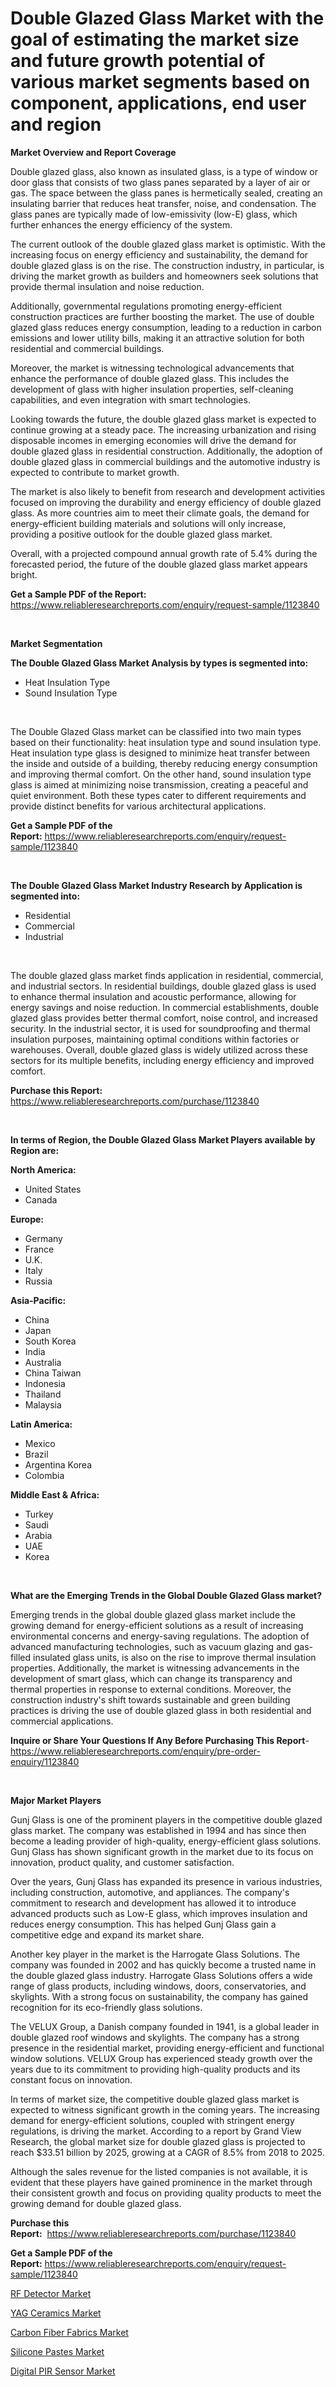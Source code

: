 <p><h1>Double Glazed Glass Market with the goal of estimating the market size and future growth potential of various market segments based on component, applications, end user and region</h1></p><p><strong>Market Overview and Report Coverage</strong></p>
<p><p>Double glazed glass, also known as insulated glass, is a type of window or door glass that consists of two glass panes separated by a layer of air or gas. The space between the glass panes is hermetically sealed, creating an insulating barrier that reduces heat transfer, noise, and condensation. The glass panes are typically made of low-emissivity (low-E) glass, which further enhances the energy efficiency of the system.</p><p>The current outlook of the double glazed glass market is optimistic. With the increasing focus on energy efficiency and sustainability, the demand for double glazed glass is on the rise. The construction industry, in particular, is driving the market growth as builders and homeowners seek solutions that provide thermal insulation and noise reduction.</p><p>Additionally, governmental regulations promoting energy-efficient construction practices are further boosting the market. The use of double glazed glass reduces energy consumption, leading to a reduction in carbon emissions and lower utility bills, making it an attractive solution for both residential and commercial buildings.</p><p>Moreover, the market is witnessing technological advancements that enhance the performance of double glazed glass. This includes the development of glass with higher insulation properties, self-cleaning capabilities, and even integration with smart technologies.</p><p>Looking towards the future, the double glazed glass market is expected to continue growing at a steady pace. The increasing urbanization and rising disposable incomes in emerging economies will drive the demand for double glazed glass in residential construction. Additionally, the adoption of double glazed glass in commercial buildings and the automotive industry is expected to contribute to market growth.</p><p>The market is also likely to benefit from research and development activities focused on improving the durability and energy efficiency of double glazed glass. As more countries aim to meet their climate goals, the demand for energy-efficient building materials and solutions will only increase, providing a positive outlook for the double glazed glass market.</p><p>Overall, with a projected compound annual growth rate of 5.4% during the forecasted period, the future of the double glazed glass market appears bright.</p></p>
<p><strong>Get a Sample PDF of the Report:</strong> <a href="https://www.reliableresearchreports.com/enquiry/request-sample/1123840">https://www.reliableresearchreports.com/enquiry/request-sample/1123840</a></p>
<p>&nbsp;</p>
<p><strong>Market Segmentation</strong></p>
<p><strong>The Double Glazed Glass Market Analysis by types is segmented into:</strong></p>
<p><ul><li>Heat Insulation Type</li><li>Sound Insulation Type</li></ul></p>
<p>&nbsp;</p>
<p><p>The Double Glazed Glass market can be classified into two main types based on their functionality: heat insulation type and sound insulation type. Heat insulation type glass is designed to minimize heat transfer between the inside and outside of a building, thereby reducing energy consumption and improving thermal comfort. On the other hand, sound insulation type glass is aimed at minimizing noise transmission, creating a peaceful and quiet environment. Both these types cater to different requirements and provide distinct benefits for various architectural applications.</p></p>
<p><strong>Get a Sample PDF of the Report:</strong>&nbsp;<a href="https://www.reliableresearchreports.com/enquiry/request-sample/1123840">https://www.reliableresearchreports.com/enquiry/request-sample/1123840</a></p>
<p>&nbsp;</p>
<p><strong>The Double Glazed Glass Market Industry Research by Application is segmented into:</strong></p>
<p><ul><li>Residential</li><li>Commercial</li><li>Industrial</li></ul></p>
<p>&nbsp;</p>
<p><p>The double glazed glass market finds application in residential, commercial, and industrial sectors. In residential buildings, double glazed glass is used to enhance thermal insulation and acoustic performance, allowing for energy savings and noise reduction. In commercial establishments, double glazed glass provides better thermal comfort, noise control, and increased security. In the industrial sector, it is used for soundproofing and thermal insulation purposes, maintaining optimal conditions within factories or warehouses. Overall, double glazed glass is widely utilized across these sectors for its multiple benefits, including energy efficiency and improved comfort.</p></p>
<p><strong>Purchase this Report:</strong>&nbsp; <a href="https://www.reliableresearchreports.com/purchase/1123840">https://www.reliableresearchreports.com/purchase/1123840</a></p>
<p>&nbsp;</p>
<p><strong>In terms of Region, the Double Glazed Glass Market Players available by Region are:</strong></p>
<p>
    <p> <strong> North America: </strong>
        <ul>
            <li>United States</li>
            <li>Canada</li>
        </ul>
        </p> 
    <p> <strong> Europe: </strong>
        <ul>
            <li>Germany</li>
            <li>France</li>
            <li>U.K.</li>
            <li>Italy</li>
            <li>Russia</li>
        </ul>
        </p> 
    <p> <strong> Asia-Pacific: </strong>
        <ul>
            <li>China</li>
            <li>Japan</li>
            <li>South Korea</li>
            <li>India</li>
            <li>Australia</li>
            <li>China Taiwan</li>
            <li>Indonesia</li>
            <li>Thailand</li>
            <li>Malaysia</li>
        </ul>
        </p> 
    <p> <strong> Latin America: </strong>
        <ul>
            <li>Mexico</li>
            <li>Brazil</li>
            <li>Argentina Korea</li>
            <li>Colombia</li>
        </ul>
        </p> 
    <p> <strong> Middle East & Africa: </strong>
        <ul>
            <li>Turkey</li>
            <li>Saudi</li>
            <li>Arabia</li>
            <li>UAE</li>
            <li>Korea</li>
        </ul>
    </p>
    </p>
<p>&nbsp;</p>
<p><strong>What are the Emerging Trends in the Global Double Glazed Glass market?</strong></p>
<p><p>Emerging trends in the global double glazed glass market include the growing demand for energy-efficient solutions as a result of increasing environmental concerns and energy-saving regulations. The adoption of advanced manufacturing technologies, such as vacuum glazing and gas-filled insulated glass units, is also on the rise to improve thermal insulation properties. Additionally, the market is witnessing advancements in the development of smart glass, which can change its transparency and thermal properties in response to external conditions. Moreover, the construction industry's shift towards sustainable and green building practices is driving the use of double glazed glass in both residential and commercial applications.</p></p>
<p><strong>Inquire or Share Your Questions If Any Before Purchasing This Report</strong>- <a href="https://www.reliableresearchreports.com/enquiry/pre-order-enquiry/1123840">https://www.reliableresearchreports.com/enquiry/pre-order-enquiry/1123840</a></p>
<p>&nbsp;</p>
<p><strong>Major Market Players</strong></p>
<p><p>Gunj Glass is one of the prominent players in the competitive double glazed glass market. The company was established in 1994 and has since then become a leading provider of high-quality, energy-efficient glass solutions. Gunj Glass has shown significant growth in the market due to its focus on innovation, product quality, and customer satisfaction.</p><p>Over the years, Gunj Glass has expanded its presence in various industries, including construction, automotive, and appliances. The company's commitment to research and development has allowed it to introduce advanced products such as Low-E glass, which improves insulation and reduces energy consumption. This has helped Gunj Glass gain a competitive edge and expand its market share.</p><p>Another key player in the market is the Harrogate Glass Solutions. The company was founded in 2002 and has quickly become a trusted name in the double glazed glass industry. Harrogate Glass Solutions offers a wide range of glass products, including windows, doors, conservatories, and skylights. With a strong focus on sustainability, the company has gained recognition for its eco-friendly glass solutions.</p><p>The VELUX Group, a Danish company founded in 1941, is a global leader in double glazed roof windows and skylights. The company has a strong presence in the residential market, providing energy-efficient and functional window solutions. VELUX Group has experienced steady growth over the years due to its commitment to providing high-quality products and its constant focus on innovation.</p><p>In terms of market size, the competitive double glazed glass market is expected to witness significant growth in the coming years. The increasing demand for energy-efficient solutions, coupled with stringent energy regulations, is driving the market. According to a report by Grand View Research, the global market size for double glazed glass is projected to reach $33.51 billion by 2025, growing at a CAGR of 8.5% from 2018 to 2025.</p><p>Although the sales revenue for the listed companies is not available, it is evident that these players have gained prominence in the market through their consistent growth and focus on providing quality products to meet the growing demand for double glazed glass.</p></p>
<p><strong>Purchase this Report:</strong>&nbsp;&nbsp;<a href="https://www.reliableresearchreports.com/purchase/1123840">https://www.reliableresearchreports.com/purchase/1123840</a></p>
<p></p>
<p><strong>Get a Sample PDF of the Report:</strong>&nbsp;<a href="https://www.reliableresearchreports.com/enquiry/request-sample/1123840">https://www.reliableresearchreports.com/enquiry/request-sample/1123840</a></p>
<p><p><a href="https://medium.com/@nicholasgarcia1914/rf-detector-market-insight-market-trends-growth-forecasted-from-2023-to-2030-0976cadc9852">RF Detector Market</a></p><p><a href="https://medium.com/@henrywheeler53/yag-ceramics-market-the-key-to-successful-business-strategy-forecast-till-2030-ae012a214d83">YAG Ceramics Market</a></p><p><a href="https://github.com/gdfhhhj/Market-Research-Report-List-1/blob/main/carbon-fiber-fabrics-market.md">Carbon Fiber Fabrics Market</a></p><p><a href="https://github.com/luckyshygirl/Market-Research-Report-List-1/blob/main/silicone-pastes-market.md">Silicone Pastes Market</a></p><p><a href="https://medium.com/@royross51/digital-pir-sensor-market-size-market-outlook-and-market-forecast-2023-to-2030-22b95d003e6d">Digital PIR Sensor Market</a></p></p>